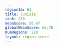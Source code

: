 ```yaml
---
regionId: 61
title: Tunisia
rank: 210
meanScore: 56.47
globalMeanScore: 68.78
numRegions: 220
layout: region_score
---
```

